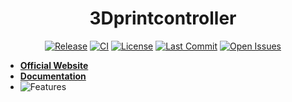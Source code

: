 <div align="center">

# 3Dprintcontroller

[![Release](https://img.shields.io/github/v/release/twihno/3Dprintcontroller)](https://github.com/twihno/3Dprintcontroller/releases)
[![CI](https://github.com/twihno/3dprintcontroller/actions/workflows/main.yml/badge.svg)](https://github.com/twihno/3dprintcontroller/actions/workflows/main.yml)
[![License](https://img.shields.io/badge/license-MIT-blue.svg?style=flat)](https://github.com/twihno/3Dprintcontroller/blob/main/LICENSE)
[![Last Commit](https://img.shields.io/github/last-commit/twihno/3Dprintcontroller)](https://github.com/twihno/3Dprintcontroller/commits)
[![Open Issues](https://img.shields.io/github/issues-raw/twihno/3Dprintcontroller)](https://github.com/twihno/3Dprintcontroller/issues)

</div>

- **[Official Website](https://github.com/twihno/3Dprintcontroller)**
- **[Documentation](https://github.com/twihno/3Dprintcontroller/wiki)**
- ![Features](https://github.com/twihno/3dprintcontroller/wiki/Features)
